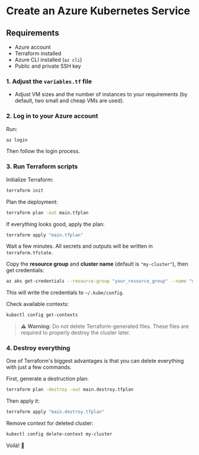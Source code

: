 # Create an Azure Kubernetes Service

## Requirements

- Azure account
- Terraform installed
- Azure CLI installed (`az cli`)
- Public and private SSH key

### 1. Adjust the `variables.tf` file

- Adjust VM sizes and the number of instances to your requirements (by default, two small and cheap VMs are used).

### 2. Log in to your Azure account

Run:

```bash
az login
```

Then follow the login process.

### 3. Run Terraform scripts

Initialize Terraform:

```bash
terraform init
```

Plan the deployment:

```bash
terraform plan -out main.tfplan
```

If everything looks good, apply the plan:

```bash
terraform apply "main.tfplan"
```

Wait a few minutes. All secrets and outputs will be written in `terraform.tfstate`.

Copy the **resource group** and **cluster name** (default is `"my-cluster"`), then get credentials:

```bash
az aks get-credentials --resource-group "your_resource_group" --name "my-cluster"
```

This will write the credentials to `~/.kube/config`.

Check available contexts:

```bash
kubectl config get-contexts
```

> ⚠️ **Warning:** Do not delete Terraform-generated files. These files are required to properly destroy the cluster later.

### 4. Destroy everything

One of Terraform's biggest advantages is that you can delete everything with just a few commands.

First, generate a destruction plan:

```bash
terraform plan -destroy -out main.destroy.tfplan
```

Then apply it:

```bash
terraform apply "main.destroy.tfplan"
```

Remove context for deleted cluster:

```bash
kubectl config delete-context my-cluster
```

Voilà! 🎉